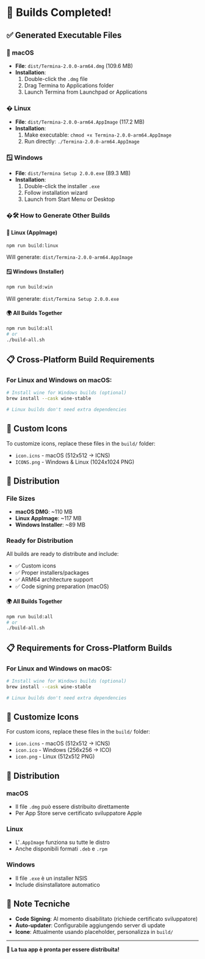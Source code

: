 # 🎉 Builds Completed!

## ✅ Generated Executable Files

### 📱 macOS
- **File**: `dist/Termina-2.0.0-arm64.dmg` (109.6 MB)
- **Installation**: 
  1. Double-click the `.dmg` file
  2. Drag Termina to Applications folder
  3. Launch Termina from Launchpad or Applications

### � Linux
- **File**: `dist/Termina-2.0.0-arm64.AppImage` (117.2 MB)
- **Installation**:
  1. Make executable: `chmod +x Termina-2.0.0-arm64.AppImage`
  2. Run directly: `./Termina-2.0.0-arm64.AppImage`

### 🪟 Windows
- **File**: `dist/Termina Setup 2.0.0.exe` (89.3 MB)
- **Installation**:
  1. Double-click the installer `.exe`
  2. Follow installation wizard
  3. Launch from Start Menu or Desktop

### �🛠️ How to Generate Other Builds

#### 🐧 Linux (AppImage)
```bash
npm run build:linux
```
Will generate: `dist/Termina-2.0.0-arm64.AppImage`

#### 🪟 Windows (Installer)
```bash
npm run build:win
```
Will generate: `dist/Termina Setup 2.0.0.exe`

#### 🌍 All Builds Together
```bash
npm run build:all
# or
./build-all.sh
```

## 📋 Cross-Platform Build Requirements

### For Linux and Windows on macOS:
```bash
# Install wine for Windows builds (optional)
brew install --cask wine-stable

# Linux builds don't need extra dependencies
```

## 🎨 Custom Icons

To customize icons, replace these files in the `build/` folder:
- `icon.icns` - macOS (512x512 → ICNS)
- `ICONS.png` - Windows & Linux (1024x1024 PNG)  

## 🚀 Distribution

### File Sizes
- **macOS DMG**: ~110 MB
- **Linux AppImage**: ~117 MB  
- **Windows Installer**: ~89 MB

### Ready for Distribution
All builds are ready to distribute and include:
- ✅ Custom icons
- ✅ Proper installers/packages
- ✅ ARM64 architecture support
- ✅ Code signing preparation (macOS)

#### 🌍 All Builds Together
```bash
npm run build:all
# or
./build-all.sh
```

## 📋 Requirements for Cross-Platform Builds

### For Linux and Windows on macOS:
```bash
# Install wine for Windows builds (optional)
brew install --cask wine-stable

# Linux builds don't need extra dependencies
```

## 🎨 Customize Icons

For custom icons, replace these files in the `build/` folder:
- `icon.icns` - macOS (512x512 → ICNS)
- `icon.ico` - Windows (256x256 → ICO)  
- `icon.png` - Linux (512x512 PNG)

## 🚀 Distribution

### macOS
- Il file `.dmg` può essere distribuito direttamente
- Per App Store serve certificato sviluppatore Apple

### Linux
- L'`.AppImage` funziona su tutte le distro
- Anche disponibili formati `.deb` e `.rpm`

### Windows
- Il file `.exe` è un installer NSIS
- Include disinstallatore automatico

## 🔧 Note Tecniche

- **Code Signing**: Al momento disabilitato (richiede certificato sviluppatore)
- **Auto-updater**: Configurabile aggiungendo server di update
- **Icone**: Attualmente usando placeholder, personalizza in `build/`

---

**🎯 La tua app è pronta per essere distribuita!**
